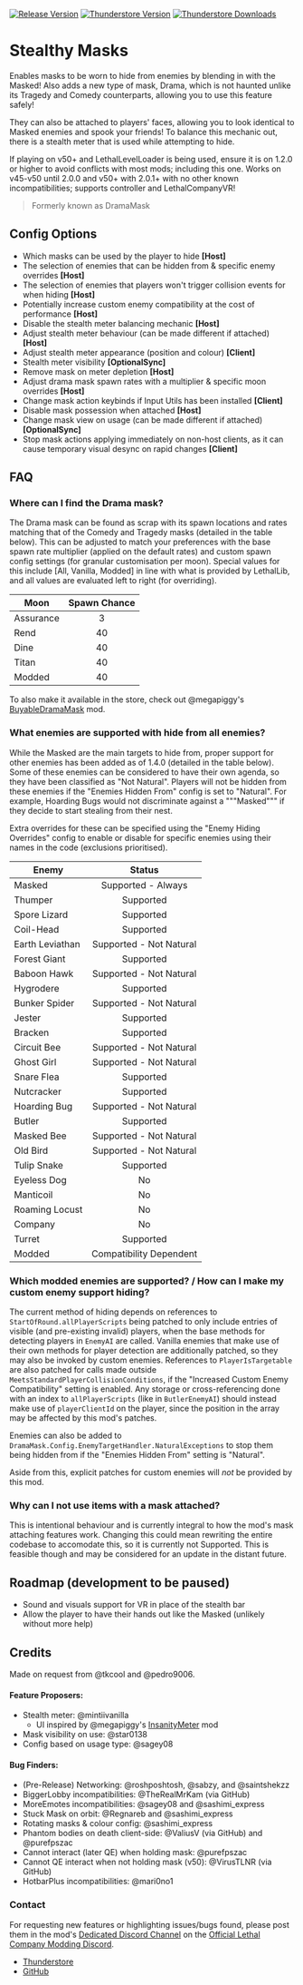 [![Release Version](https://img.shields.io/github/v/release/Henit3/DramaMask?style=for-the-badge&logo=github)](https://github.com/Henit3d/DramaMask/releases)
[![Thunderstore Version](https://img.shields.io/thunderstore/v/necrowing/DramaMask?style=for-the-badge&logo=thunderstore&logoColor=white)](https://thunderstore.io/c/lethal-company/p/necrowing/DramaMask/)
[![Thunderstore Downloads](https://img.shields.io/thunderstore/dt/necrowing/DramaMask?style=for-the-badge&logo=thunderstore&logoColor=white)](https://thunderstore.io/c/lethal-company/p/necrowing/DramaMask/)

# Stealthy Masks

Enables masks to be worn to hide from enemies by blending in with the Masked!
Also adds a new type of mask, Drama, which is not haunted unlike its Tragedy and Comedy counterparts, allowing you to use this feature safely!

They can also be attached to players' faces, allowing you to look identical to Masked enemies and spook your friends!
To balance this mechanic out, there is a stealth meter that is used while attempting to hide.

If playing on v50+ and LethalLevelLoader is being used, ensure it is on 1.2.0 or higher to avoid conflicts with most mods; including this one. 
Works on v45-v50 until 2.0.0 and v50+ with 2.0.1+ with no other known incompatibilities; supports controller and LethalCompanyVR!

> Formerly known as DramaMask

## Config Options
* Which masks can be used by the player to hide **[Host]**
* The selection of enemies that can be hidden from & specific enemy overrides **[Host]**
* The selection of enemies that players won't trigger collision events for when hiding **[Host]**
* Potentially increase custom enemy compatibility at the cost of performance **[Host]**
* Disable the stealth meter balancing mechanic **[Host]**
* Adjust stealth meter behaviour (can be made different if attached) **[Host]**
* Adjust stealth meter appearance (position and colour) **[Client]**
* Stealth meter visibility **[OptionalSync]**
* Remove mask on meter depletion **[Host]**
* Adjust drama mask spawn rates with a multiplier & specific moon overrides **[Host]**
* Change mask action keybinds if Input Utils has been installed **[Client]**
* Disable mask possession when attached **[Host]**
* Change mask view on usage (can be made different if attached) **[OptionalSync]**
* Stop mask actions applying immediately on non-host clients, as it can cause temporary visual desync on rapid changes **[Client]**

## FAQ
### Where can I find the Drama mask?
The Drama mask can be found as scrap with its spawn locations and rates matching that of the Comedy and Tragedy masks (detailed in the table below).
This can be adjusted to match your preferences with the base spawn rate multiplier (applied on the default rates) and custom spawn config settings (for granular customisation per moon).
Special values for this include [All, Vanilla, Modded] in line with what is provided by LethalLib, and all values are evaluated left to right (for overriding).

|Moon		|Spawn Chance	|
|-----------|:-------------:|
|Assurance 	|3				|
|Rend      	|40				|
|Dine      	|40				|
|Titan		|40				|
|Modded		|40				|

To also make it available in the store, check out @megapiggy's [BuyableDramaMask](https://thunderstore.io/c/lethal-company/p/MegaPiggy/BuyableDramaMask/) mod.

### What enemies are supported with hide from all enemies?
While the Masked are the main targets to hide from, proper support for other enemies has been added as of 1.4.0 (detailed in the table below).
Some of these enemies can be considered to have their own agenda, so they have been classified as "Not Natural".
Players will not be hidden from these enemies if the "Enemies Hidden From" config is set to "Natural".
For example, Hoarding Bugs would not discriminate against a """Masked""" if they decide to start stealing from their nest.

Extra overrides for these can be specified using the "Enemy Hiding Overrides" config to enable or disable for specific enemies using their names in the code (exclusions prioritised).

|Enemy			|Status					|
|---------------|:---------------------:|
|Masked 		|Supported - Always		|
|Thumper      	|Supported				|
|Spore Lizard	|Supported				|
|Coil-Head		|Supported				|
|Earth Leviathan|Supported - Not Natural|
|Forest Giant	|Supported				|
|Baboon Hawk	|Supported - Not Natural|
|Hygrodere		|Supported				|
|Bunker Spider	|Supported - Not Natural|
|Jester			|Supported				|
|Bracken		|Supported				|
|Circuit Bee	|Supported - Not Natural|
|Ghost Girl		|Supported - Not Natural|
|Snare Flea		|Supported				|
|Nutcracker		|Supported				|
|Hoarding Bug	|Supported - Not Natural|
|Butler			|Supported				|
|Masked Bee		|Supported - Not Natural|
|Old Bird		|Supported - Not Natural|
|Tulip Snake	|Supported				|
|Eyeless Dog	|No						|
|Manticoil		|No						|
|Roaming Locust	|No						|
|Company		|No						|
|Turret			|Supported				|
|Modded			|Compatibility Dependent|

### Which modded enemies are supported? / How can I make my custom enemy support hiding?
The current method of hiding depends on references to `StartOfRound.allPlayerScripts` being patched to only include entries of visible (and pre-existing invalid) players,
when the base methods for detecting players in `EnemyAI` are called.
Vanilla enemies that make use of their own methods for player detection are additionally patched, so they may also be invoked by custom enemies.
References to `PlayerIsTargetable` are also patched for calls made outside `MeetsStandardPlayerCollisionConditions`, if the "Increased Custom Enemy Compatibility" setting is enabled.
Any storage or cross-referencing done with an index to `allPlayerScripts` (like in `ButlerEnemyAI`) should instead make use of `playerClientId` on the player,
since the position in the array may be affected by this mod's patches.

Enemies can also be added to `DramaMask.Config.EnemyTargetHandler.NaturalExceptions` to stop them being hidden from if the "Enemies Hidden From" setting is "Natural".

Aside from this, explicit patches for custom enemies will _not_ be provided by this mod.

### Why can I not use items with a mask attached?
This is intentional behaviour and is currently integral to how the mod's mask attaching features work. Changing this could mean rewriting the entire codebase to accomodate this, so it is currently not Supported. This is feasible though and may be considered for an update in the distant future.

## Roadmap (development to be paused)
* Sound and visuals support for VR in place of the stealth bar
* Allow the player to have their hands out like the Masked (unlikely without more help)

## Credits
Made on request from @tkcool and @pedro9006.

#### Feature Proposers:
* Stealth meter: @mintiivanilla
	* UI inspired by @megapiggy's
	[InsanityMeter](https://thunderstore.io/c/lethal-company/p/MegaPiggy/InsanityMeter/) mod
* Mask visibility on use: @star0138
* Config based on usage type: @sagey08

#### Bug Finders:
* (Pre-Release) Networking: @roshposhtosh, @sabzy, and @saintshekzz
* BiggerLobby incompatibilities: @TheRealMrKam (via GitHub)
* MoreEmotes incompatibilities: @sagey08 and @sashimi_express
* Stuck Mask on orbit: @Regnareb and @sashimi_express
* Rotating masks & colour config: @sashimi_express
* Phantom bodies on death client-side: @ValiusV (via GitHub) and @purefpszac
* Cannot interact (later QE) when holding mask: @purefpszac
* Cannot QE interact when not holding mask (v50): @VirusTLNR (via GitHub)
* HotbarPlus incompatibilities: @mari0no1

### Contact
For requesting new features or highlighting issues/bugs found, please post them in the mod's
[Dedicated Discord Channel](https://discord.com/channels/1168655651455639582/1209275419505860719)
on the [Official Lethal Company Modding Discord](https://discord.gg/XeyYqRdRGC).

* [Thunderstore](https://thunderstore.io/c/lethal-company/p/necrowing/DramaMask/)
* [GitHub](https://github.com/Henit3/DramaMask)